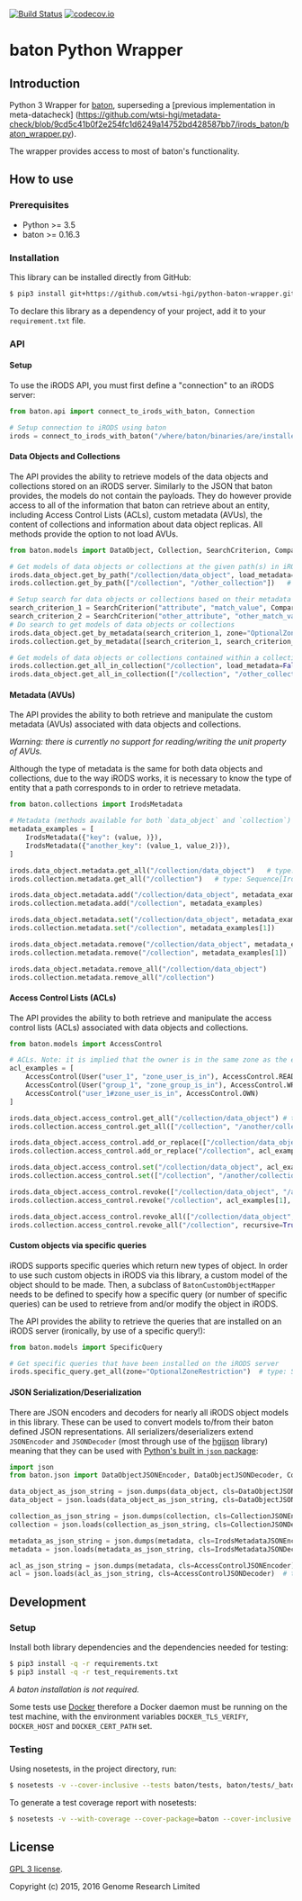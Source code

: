 [![Build Status](https://travis-ci.org/wtsi-hgi/python-common.svg)](https://travis-ci.org/wtsi-hgi/python-baton-wrapper)
[![codecov.io](https://codecov.io/gh/wtsi-hgi/python-baton-wrapper/graph/badge.svg)](https://codecov.io/github/wtsi-hgi/python-baton-wrapper)
# baton Python Wrapper


## Introduction
Python 3 Wrapper for [baton](https://github.com/wtsi-npg/baton), superseding a [previous implementation in 
meta-datacheck]
(https://github.com/wtsi-hgi/metadata-check/blob/9cd5c41b0f2e254fc1d6249a14752bd428587bb7/irods_baton/baton_wrapper.py).

The wrapper provides access to most of baton's functionality.


## How to use
### Prerequisites
- Python >= 3.5
- baton >= 0.16.3

### Installation
This library can be installed directly from GitHub:
```bash
$ pip3 install git+https://github.com/wtsi-hgi/python-baton-wrapper.git@<commit_id_or_branch_or_tag>#egg=baton
```

To declare this library as a dependency of your project, add it to your `requirement.txt` file.


### API
#### Setup
To use the iRODS API, you must first define a "connection" to an iRODS server:
```python
from baton.api import connect_to_irods_with_baton, Connection

# Setup connection to iRODS using baton
irods = connect_to_irods_with_baton("/where/baton/binaries/are/installed/", skip_baton_binaries_validation=False) # type: Connection
```

#### Data Objects and Collections
The API provides the ability to retrieve models of the data objects and collections stored on an iRODS server. Similarly 
to the JSON that baton provides, the models do not contain the payloads. They do however provide access to all of the 
information that baton can retrieve about an entity, including Access Control Lists (ACLs), custom metadata (AVUs),
the content of collections and information about data object replicas. All methods provide the option to not load AVUs.
```python
from baton.models import DataObject, Collection, SearchCriterion, ComparisonOperator

# Get models of data objects or collections at the given path(s) in iRODS
irods.data_object.get_by_path("/collection/data_object", load_metadata=False)    # type: DataObject:
irods.collection.get_by_path(["/collection", "/other_collection"])   # type: Sequence[Collection]:

# Setup search for data objects or collections based on their metadata
search_criterion_1 = SearchCriterion("attribute", "match_value", ComparisonOperator.EQUALS)
search_criterion_2 = SearchCriterion("other_attribute", "other_match_value", ComparisonOperator.LESS_THAN)
# Do search to get models of data objects or collections
irods.data_object.get_by_metadata(search_criterion_1, zone="OptionalZoneRestriction")   # type: Sequence[DataObject]
irods.collection.get_by_metadata([search_criterion_1, search_criterion_2], load_metadata=False)   # type: Sequence[Collection]

# Get models of data objects or collections contained within a collection(s)
irods.collection.get_all_in_collection("/collection", load_metadata=False)    # type: Sequence[Collection]
irods.data_object.get_all_in_collection(["/collection", "/other_collection"])   # type: Sequence[DataObject]
```

#### Metadata (AVUs)
The API provides the ability to both retrieve and manipulate the custom metadata (AVUs) associated with data objects and
collections.

*Warning: there is currently no support for reading/writing the unit property of AVUs.*

Although the type of metadata is the same for both data objects and collections, due to the way iRODS works, it is 
necessary to know the type of entity that a path corresponds to in order to retrieve metadata. 
```python
from baton.collections import IrodsMetadata

# Metadata (methods available for both `data_object` and `collection`)
metadata_examples = [
    IrodsMetadata({"key": (value, )}),
    IrodsMetadata({"another_key": (value_1, value_2)}),
]

irods.data_object.metadata.get_all("/collection/data_object")   # type: Sequence[IrodsMetadata]
irods.collection.metadata.get_all("/collection")   # type: Sequence[IrodsMetadata]

irods.data_object.metadata.add("/collection/data_object", metadata_examples[0])
irods.collection.metadata.add("/collection", metadata_examples)

irods.data_object.metadata.set("/collection/data_object", metadata_examples)
irods.collection.metadata.set("/collection", metadata_examples[1])

irods.data_object.metadata.remove("/collection/data_object", metadata_examples)
irods.collection.metadata.remove("/collection", metadata_examples[1])

irods.data_object.metadata.remove_all("/collection/data_object")
irods.collection.metadata.remove_all("/collection")
```

#### Access Control Lists (ACLs)
The API provides the ability to both retrieve and manipulate the access control lists (ACLs) associated with data 
objects and collections.
```python
from baton.models import AccessControl

# ACLs. Note: it is implied that the owner is in the same zone as the entity to which the access control is applied
acl_examples = [
    AccessControl(User("user_1", "zone_user_is_in"), AccessControl.READ),
    AccessControl(User("group_1", "zone_group_is_in"), AccessControl.WRITE),
    AccessControl("user_1#zone_user_is_in", AccessControl.OWN)
]

irods.data_object.access_control.get_all("/collection/data_object") # type: Set[AccessControl]
irods.collection.access_control.get_all(["/collection", "/another/collection"])  # type: List[Set[AccessControl]]

irods.data_object.access_control.add_or_replace(["/collection/data_object", "/another/data_object"], acl_examples[0])
irods.collection.access_control.add_or_replace("/collection", acl_examples, recursive=True)

irods.data_object.access_control.set("/collection/data_object", acl_examples[1])
irods.collection.access_control.set(["/collection", "/another/collection"], acl_examples[0], recursive=False)

irods.data_object.access_control.revoke(["/collection/data_object", "/another/data_object"], acl_examples)
irods.collection.access_control.revoke("/collection", acl_examples[1], recursive=True)

irods.data_object.access_control.revoke_all(["/collection/data_object", "/another/data_object"])
irods.collection.access_control.revoke_all("/collection", recursive=True)
```

#### Custom objects via specific queries
iRODS supports specific queries which return new types of object. In order to use such custom objects in iRODS via this
library, a custom model of the object should to be made. Then, a subclass of `BatonCustomObjectMapper` needs to be 
defined to specify how a specific query (or number of specific queries) can be used to retrieve from and/or modify the
object in iRODS.

The API provides the ability to retrieve the queries that are installed on an iRODS server (ironically, by use of a 
specific query!):
```python
from baton.models import SpecificQuery

# Get specific queries that have been installed on the iRODS server
irods.specific_query.get_all(zone="OptionalZoneRestriction")  # type: Sequence[SpecificQuery]
```

#### JSON Serialization/Deserialization
There are JSON encoders and decoders for nearly all iRODS object models in this library. These can be used to convert 
models to/from their baton defined JSON representations. All serializers/deserializers extend `JSONEncoder` and
`JSONDecoder` (most through use of the [hgijson](https://github.com/wtsi-hgi/python-json/) library) meaning that they 
can be used with [Python's built in `json` package](https://docs.python.org/3/library/json.html):
```python
import json
from baton.json import DataObjectJSONEncoder, DataObjectJSONDecoder, CollectionJSONEncoder, CollectionJSONDecoder, IrodsMetadataJSONEncoder, IrodsMetadataJSONDecoder, AccessControlJSONEncoder, AccessControlJSONDecoder

data_object_as_json_string = json.dumps(data_object, cls=DataObjectJSONEncoder)     # type: str
data_object = json.loads(data_object_as_json_string, cls=DataObjectJSONDecoder)     # type: DataObject

collection_as_json_string = json.dumps(collection, cls=CollectionJSONEncoder)   # type: str
collection = json.loads(collection_as_json_string, cls=CollectionJSONDecoder)   # type: Collection

metadata_as_json_string = json.dumps(metadata, cls=IrodsMetadataJSONEncoder)    # type: str
metadata = json.loads(metadata_as_json_string, cls=IrodsMetadataJSONDecoder)    # type: IrodsMetadata

acl_as_json_string = json.dumps(metadata, cls=AccessControlJSONEncoder)     # type: str
acl = json.loads(acl_as_json_string, cls=AccessControlJSONDecoder)  # type: List[AccessControl]
```


## Development
### Setup
Install both library dependencies and the dependencies needed for testing:
```bash
$ pip3 install -q -r requirements.txt
$ pip3 install -q -r test_requirements.txt
```
*A baton installation is not required.*

Some tests use [Docker](https://www.docker.com) therefore a Docker daemon must be running on the test machine, with the 
environment variables `DOCKER_TLS_VERIFY`, `DOCKER_HOST` and `DOCKER_CERT_PATH` set.

### Testing
Using nosetests, in the project directory, run:
```bash
$ nosetests -v --cover-inclusive --tests baton/tests, baton/tests/_baton
```

To generate a test coverage report with nosetests:
```bash
$ nosetests -v --with-coverage --cover-package=baton --cover-inclusive --tests baton/tests, baton/tests/_baton
```


## License
[GPL 3 license](LICENSE.txt).

Copyright (c) 2015, 2016 Genome Research Limited
